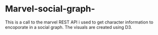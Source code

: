 # Marvel-social-graph-
This is a call to the marvel REST API i used to get character information to encoporate in a social graph. The visuals are created using D3. 
